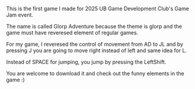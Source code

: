 This is the first game I made for 2025 UB Game Development Club's Game Jam event. 

The name is called Glorp Adventure because the theme is glorp and the game must have reveresed element of regular games. 

For my game, I reveresed the control of movement from AD to JL and by pressing J you are going to move right instead of left and same idea for L.

Instead of SPACE for jumping, you jump by pressing the LeftShift.

You are welcome to download it and check out the funny elements in the game :)
